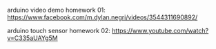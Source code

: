 arduino video demo homework 01: https://www.facebook.com/m.dylan.negri/videos/3544311690892/

arduino touch sensor homework 02: https://www.youtube.com/watch?v=C335aUAYg5M